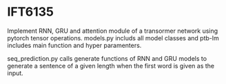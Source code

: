 # IFT6135
Implement RNN, GRU and attention module of a transormer network using pytorch tensor operations. models.py includs all model classes
and ptb-lm includes main function and hyper paramenters. 

seq_prediction.py calls generate functions of RNN and GRU models to generate a sentence of a given length when the first word is 
given as the input.
